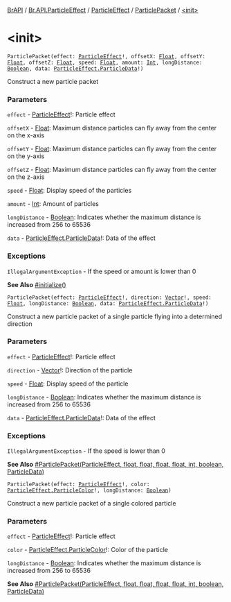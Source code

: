 [BrAPI](../../../index.md) / [Br.API.ParticleEffect](../../index.md) / [ParticleEffect](../index.md) / [ParticlePacket](index.md) / [&lt;init&gt;](./-init-.md)

# &lt;init&gt;

`ParticlePacket(effect: `[`ParticleEffect`](../index.md)`!, offsetX: `[`Float`](https://kotlinlang.org/api/latest/jvm/stdlib/kotlin/-float/index.html)`, offsetY: `[`Float`](https://kotlinlang.org/api/latest/jvm/stdlib/kotlin/-float/index.html)`, offsetZ: `[`Float`](https://kotlinlang.org/api/latest/jvm/stdlib/kotlin/-float/index.html)`, speed: `[`Float`](https://kotlinlang.org/api/latest/jvm/stdlib/kotlin/-float/index.html)`, amount: `[`Int`](https://kotlinlang.org/api/latest/jvm/stdlib/kotlin/-int/index.html)`, longDistance: `[`Boolean`](https://kotlinlang.org/api/latest/jvm/stdlib/kotlin/-boolean/index.html)`, data: `[`ParticleEffect.ParticleData`](../-particle-data/index.md)`!)`

Construct a new particle packet

### Parameters

`effect` - [ParticleEffect](../index.md)!: Particle effect

`offsetX` - [Float](https://kotlinlang.org/api/latest/jvm/stdlib/kotlin/-float/index.html): Maximum distance particles can fly away from the center on the x-axis

`offsetY` - [Float](https://kotlinlang.org/api/latest/jvm/stdlib/kotlin/-float/index.html): Maximum distance particles can fly away from the center on the y-axis

`offsetZ` - [Float](https://kotlinlang.org/api/latest/jvm/stdlib/kotlin/-float/index.html): Maximum distance particles can fly away from the center on the z-axis

`speed` - [Float](https://kotlinlang.org/api/latest/jvm/stdlib/kotlin/-float/index.html): Display speed of the particles

`amount` - [Int](https://kotlinlang.org/api/latest/jvm/stdlib/kotlin/-int/index.html): Amount of particles

`longDistance` - [Boolean](https://kotlinlang.org/api/latest/jvm/stdlib/kotlin/-boolean/index.html): Indicates whether the maximum distance is increased from 256 to 65536

`data` - [ParticleEffect.ParticleData](../-particle-data/index.md)!: Data of the effect

### Exceptions

`IllegalArgumentException` - If the speed or amount is lower than 0

**See Also**
[#initialize()](initialize.md)

`ParticlePacket(effect: `[`ParticleEffect`](../index.md)`!, direction: `[`Vector`](https://hub.spigotmc.org/javadocs/spigot/org/bukkit/util/Vector.html)`!, speed: `[`Float`](https://kotlinlang.org/api/latest/jvm/stdlib/kotlin/-float/index.html)`, longDistance: `[`Boolean`](https://kotlinlang.org/api/latest/jvm/stdlib/kotlin/-boolean/index.html)`, data: `[`ParticleEffect.ParticleData`](../-particle-data/index.md)`!)`

Construct a new particle packet of a single particle flying into a determined direction

### Parameters

`effect` - [ParticleEffect](../index.md)!: Particle effect

`direction` - [Vector](https://hub.spigotmc.org/javadocs/spigot/org/bukkit/util/Vector.html)!: Direction of the particle

`speed` - [Float](https://kotlinlang.org/api/latest/jvm/stdlib/kotlin/-float/index.html): Display speed of the particle

`longDistance` - [Boolean](https://kotlinlang.org/api/latest/jvm/stdlib/kotlin/-boolean/index.html): Indicates whether the maximum distance is increased from 256 to 65536

`data` - [ParticleEffect.ParticleData](../-particle-data/index.md)!: Data of the effect

### Exceptions

`IllegalArgumentException` - If the speed is lower than 0

**See Also**
[#ParticlePacket(ParticleEffect, float, float, float, float, int, boolean, ParticleData)](./-init-.md)

`ParticlePacket(effect: `[`ParticleEffect`](../index.md)`!, color: `[`ParticleEffect.ParticleColor`](../-particle-color/index.md)`!, longDistance: `[`Boolean`](https://kotlinlang.org/api/latest/jvm/stdlib/kotlin/-boolean/index.html)`)`

Construct a new particle packet of a single colored particle

### Parameters

`effect` - [ParticleEffect](../index.md)!: Particle effect

`color` - [ParticleEffect.ParticleColor](../-particle-color/index.md)!: Color of the particle

`longDistance` - [Boolean](https://kotlinlang.org/api/latest/jvm/stdlib/kotlin/-boolean/index.html): Indicates whether the maximum distance is increased from 256 to 65536

**See Also**
[#ParticlePacket(ParticleEffect, float, float, float, float, int, boolean, ParticleData)](./-init-.md)

